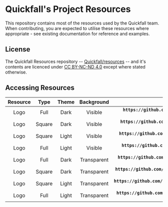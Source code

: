 
# Quickfall's Project Resources
This repository contains most of the resources used by the Quickfall team. When contributing, you are expected to utilise these resources where appropriate - see existing documentation for reference and examples.

## License
The Quickfall Resources repository -- [Quickfall/resources](https://github.com/Quickfall/resources) -- and it's contents are licenced under [CC BY-NC-ND 4.0](https://creativecommons.org/licenses/by-nc-nd/4.0) except where stated otherwise.

## Accessing Resources
| Resource |  Type  |  Theme |  Background |                                                  Resolutor                                                  |
|:--------:|:------:|:------:|:-----------:|:-----------------------------------------------------------------------------------------------------------:|
| Logo     | Full   | Dark   | Visible     | **`https://github.com/Quickfall/resources/blob/main/quickfall_logo_full_dark_visible.png?raw=true`**        |
| Logo     | Square | Dark   | Visible     | **`https://github.com/Quickfall/resources/blob/main/quickfall_logo_square_dark_visible.png?raw=true`**      |
| Logo     | Square | Light  | Visible     | **`https://github.com/Quickfall/resources/blob/main/quickfall_logo_square_light_visible.png?raw=true`**     |
| Logo     | Full   | Light  | Visible     | **`https://github.com/Quickfall/resources/blob/main/quickfall_logo_full_light_visible.png?raw=true`**       |
| Logo     | Full   | Dark   | Transparent | **`https://github.com/Quickfall/resources/blob/main/quickfall_logo_full_dark_transparent.png?raw=true`**    |
| Logo     | Square | Dark   | Transparent | **`https://github.com/Quickfall/resources/blob/main/quickfall_logo_square_dark_transparent.png?raw=true`**  |
| Logo     | Square | Light  | Transparent | **`https://github.com/Quickfall/resources/blob/main/quickfall_logo_square_light_transparent.png?raw=true`** |
| Logo     | Full   | Light  | Transparent | **`https://github.com/Quickfall/resources/blob/main/quickfall_logo_full_light_transparent.png?raw=true`**   |
